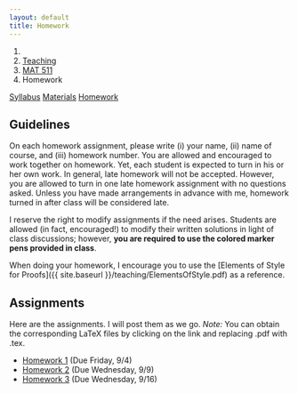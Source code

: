 ```yaml
---
layout: default
title: Homework
---
```

<ol class="breadcrumb">
  <li><a href="/"><i class="fa fa-home"></i></a></li>
  <li><a href="/teaching/">Teaching</a></li>
  <li><a href="/teaching/mat511f15">MAT 511</a></li>
  <li class="active">Homework</li>
</ol>

<div class="row">
<div class="col-xs-12">
<div class="btn-group btn-group-justified">
<a class="btn btn-default btn-success" href="{{site.baseurl}}/teaching/mat511f15/syllabus/">Syllabus</a>
<a class="btn btn-default btn-primary" href="{{site.baseurl}}/teaching/mat511f15/materials/">Materials</a>
<a class="btn btn-default btn-warning" href="{{site.baseurl}}/teaching/mat511f15/homework/">Homework</a>
</div>
</div>
</div>

## Guidelines ##
On each homework assignment, please write (i) your name, (ii) name of course, and (iii) homework number. You are allowed and encouraged to work together on homework. Yet, each student is expected to turn in his or her own work. In general, late homework will not be accepted. However, you are allowed to turn in one late homework assignment with no questions asked. Unless you have made arrangements in advance with me, homework turned in after class will be considered late.

I reserve the right to modify assignments if the need arises. Students are allowed (in fact, encouraged!) to modify their written solutions in light of class discussions; however, **you are required to use the colored marker pens provided in class**.

When doing your homework, I encourage you to use the [Elements of Style for Proofs]({{ site.baseurl }}/teaching/ElementsOfStyle.pdf) as a reference.

## Assignments ##
Here are the assignments.  I will post them as we go. *Note:* You can obtain the corresponding LaTeX files by clicking on the link and replacing .pdf with .tex.
<ul class="fa-ul">
  <li><i class="fa fa-file-pdf-o"></i> <a href="{{ site.baseurl }}/teaching/mat511f15/511HW1.pdf">Homework 1</a> (Due Friday, 9/4)</li>
  <li><i class="fa fa-file-pdf-o"></i> <a href="{{ site.baseurl }}/teaching/mat511f15/511HW2.pdf">Homework 2</a> (Due Wednesday, 9/9)</li>
  <li><i class="fa fa-file-pdf-o"></i> <a href="{{ site.baseurl }}/teaching/mat511f15/511HW3.pdf">Homework 3</a> (Due Wednesday, 9/16)</li>
</ul>
